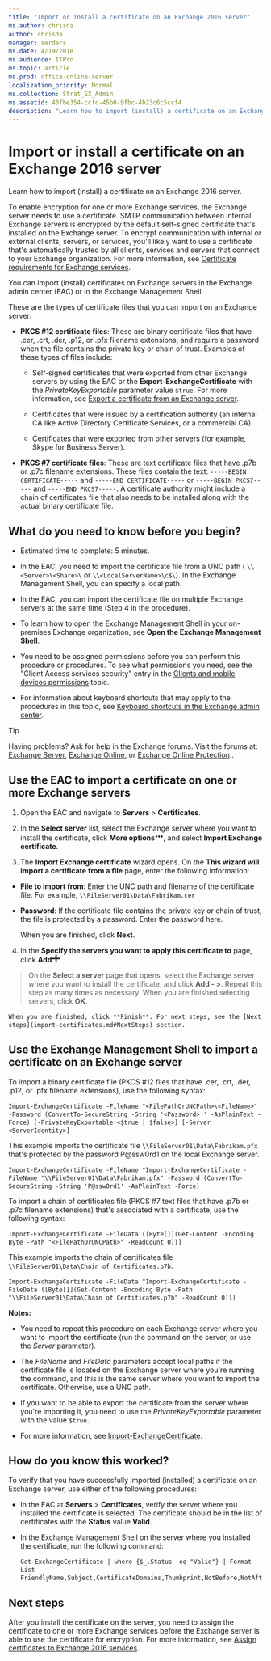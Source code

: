 ```yaml
---
title: "Import or install a certificate on an Exchange 2016 server"
ms.author: chrisda
author: chrisda
manager: serdars
ms.date: 4/19/2018
ms.audience: ITPro
ms.topic: article
ms.prod: office-online-server
localization_priority: Normal
ms.collection: Strat_EX_Admin
ms.assetid: 43fbe354-ccfc-45b0-9fbc-4b23c6c5ccf4
description: "Learn how to import (install) a certificate on an Exchange 2016 server."
---
```


# Import or install a certificate on an Exchange 2016 server

Learn how to import (install) a certificate on an Exchange 2016 server.
  
To enable encryption for one or more Exchange services, the Exchange server needs to use a certificate. SMTP communication between internal Exchange servers is encrypted by the default self-signed certificate that's installed on the Exchange server. To encrypt communication with internal or external clients, servers, or services, you'll likely want to use a certificate that's automatically trusted by all clients, services and servers that connect to your Exchange organization. For more information, see [Certificate requirements for Exchange services](certificates.md#CertRequirements).
  
You can import (install) certificates on Exchange servers in the Exchange admin center (EAC) or in the Exchange Management Shell.
  
These are the types of certificate files that you can import on an Exchange server:
  
- **PKCS #12 certificate files**: These are binary certificate files that have .cer, .crt, .der, .p12, or .pfx filename extensions, and require a password when the file contains the private key or chain of trust. Examples of these types of files include:
    
  - Self-signed certificates that were exported from other Exchange servers by using the EAC or the **Export-ExchangeCertificate** with the  _PrivateKeyExportable_ parameter value  `$true`. For more information, see [Export a certificate from an Exchange server](export-certificates.md).
    
  - Certificates that were issued by a certification authority (an internal CA like Active Directory Certificate Services, or a commercial CA).
    
  - Certificates that were exported from other servers (for example, Skype for Business Server).
    
- **PKCS #7 certificate files**: These are text certificate files that have .p7b or .p7c filename extensions. These files contain the text:  `-----BEGIN CERTIFICATE-----` and  `-----END CERTIFICATE-----` or  `-----BEGIN PKCS7-----` and  `-----END PKCS7-----`. A certificate authority might include a chain of certificates file that also needs to be installed along with the actual binary certificate file.
    
## What do you need to know before you begin?

- Estimated time to complete: 5 minutes.
    
- In the EAC, you need to import the certificate file from a UNC path ( `\\<Server>\<Share>\` or  `\\<LocalServerName>\c$\`). In the Exchange Management Shell, you can specify a local path.
    
- In the EAC, you can import the certificate file on multiple Exchange servers at the same time (Step 4 in the procedure).
    
- To learn how to open the Exchange Management Shell in your on-premises Exchange organization, see **Open the Exchange Management Shell**.
    
- You need to be assigned permissions before you can perform this procedure or procedures. To see what permissions you need, see the "Client Access services security" entry in the [Clients and mobile devices permissions](../../permissions/feature-permissions/client-and-mobile-device-permissions.md) topic. 
    
- For information about keyboard shortcuts that may apply to the procedures in this topic, see [Keyboard shortcuts in the Exchange admin center](../../about-documentation/eac-keyboard-shortcuts.md).
    
> [!TIP]
> Having problems? Ask for help in the Exchange forums. Visit the forums at: [Exchange Server](https://go.microsoft.com/fwlink/p/?linkId=60612), [Exchange Online](https://go.microsoft.com/fwlink/p/?linkId=267542), or [Exchange Online Protection](https://go.microsoft.com/fwlink/p/?linkId=285351).. 
  
## Use the EAC to import a certificate on one or more Exchange servers

1. Open the EAC and navigate to **Servers** > **Certificates**.
    
2. In the **Select server** list, select the Exchange server where you want to install the certificate, click **More options**![More Options icon](../../media/ITPro_EAC_MoreOptionsIcon.png), and select **Import Exchange certificate**.
    
3. The **Import Exchange certificate** wizard opens. On the **This wizard will import a certificate from a file** page, enter the following information: 
    
  - **File to import from**: Enter the UNC path and filename of the certificate file. For example,  `\\FileServer01\Data\Fabrikam.cer`
    
  - **Password**: If the certificate file contains the private key or chain of trust, the file is protected by a password. Enter the password here.
    
    When you are finished, click **Next**.
    
4. In the **Specify the servers you want to apply this certificate to** page, click **Add**![Add icon](../../media/ITPro_EAC_AddIcon.png)
  
> On the **Select a server** page that opens, select the Exchange server where you want to install the certificate, and click **Add - \>**. Repeat this step as many times as necessary. When you are finished selecting servers, click **OK**.
    
    When you are finished, click **Finish**. For next steps, see the [Next steps](import-certificates.md#NextSteps) section. 
    
## Use the Exchange Management Shell to import a certificate on an Exchange server

To import a binary certificate file (PKCS #12 files that have .cer, .crt, .der, .p12, or .pfx filename extensions), use the following syntax:
  
```
Import-ExchangeCertificate -FileName "<FilePathOrUNCPath>\<FileName>" -Password (ConvertTo-SecureString -String '<Password> ' -AsPlainText -Force) [-PrivateKeyExportable <$true | $false>] [-Server <ServerIdentity>]
```

This example imports the certificate file  `\\FileServer01\Data\Fabrikam.pfx` that's protected by the password P@ssw0rd1 on the local Exchange server. 
  
```
Import-ExchangeCertificate -FileName "Import-ExchangeCertificate -FileName "\\FileServer01\Data\Fabrikam.pfx" -Password (ConvertTo-SecureString -String 'P@ssw0rd1' -AsPlainText -Force)
```

To import a chain of certificates file (PKCS #7 text files that have .p7b or .p7c filename extensions) that's associated with a certificate, use the following syntax:
  
```
Import-ExchangeCertificate -FileData ([Byte[]](Get-Content -Encoding Byte -Path "<FilePathOrUNCPath>" -ReadCount 0))]
```

This example imports the chain of certificates file  `\\FileServer01\Data\Chain of Certificates.p7b`.
  
```
Import-ExchangeCertificate -FileData "Import-ExchangeCertificate -FileData ([Byte[]](Get-Content -Encoding Byte -Path "\\FileServer01\Data\Chain of Certificates.p7b" -ReadCount 0))]
```

 **Notes:**
  
- You need to repeat this procedure on each Exchange server where you want to import the certificate (run the command on the server, or use the  _Server_ parameter). 
    
- The  _FileName_ and  _FileData_ parameters accept local paths if the certificate file is located on the Exchange server where you're running the command, and this is the same server where you want to import the certificate. Otherwise, use a UNC path. 
    
- If you want to be able to export the certificate from the server where you're importing it, you need to use the  _PrivateKeyExportable_ parameter with the value  `$true`.
    
- For more information, see [Import-ExchangeCertificate](http://technet.microsoft.com/library/c1a98e97-e58a-49c8-a44d-948b2fc07876.aspx).
    
## How do you know this worked?

To verify that you have successfully imported (installed) a certificate on an Exchange server, use either of the following procedures:
  
- In the EAC at **Servers** > **Certificates**, verify the server where you installed the certificate is selected. The certificate should be in the list of certificates with the **Status** value **Valid**.
    
- In the Exchange Management Shell on the server where you installed the certificate, run the following command:
    
  ```
  Get-ExchangeCertificate | where {$_.Status -eq "Valid"} | Format-List FriendlyName,Subject,CertificateDomains,Thumbprint,NotBefore,NotAfter
  ```

## Next steps
<a name="NextSteps"> </a>

After you install the certificate on the server, you need to assign the certificate to one or more Exchange services before the Exchange server is able to use the certificate for encryption. For more information, see [Assign certificates to Exchange 2016 services](assign-certificates-to-services.md).
  

